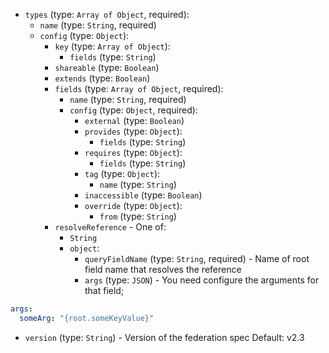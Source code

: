 
* `types` (type: `Array of Object`, required): 
  * `name` (type: `String`, required)
  * `config` (type: `Object`): 
    * `key` (type: `Array of Object`): 
      * `fields` (type: `String`)
    * `shareable` (type: `Boolean`)
    * `extends` (type: `Boolean`)
    * `fields` (type: `Array of Object`, required): 
      * `name` (type: `String`, required)
      * `config` (type: `Object`, required): 
        * `external` (type: `Boolean`)
        * `provides` (type: `Object`): 
          * `fields` (type: `String`)
        * `requires` (type: `Object`): 
          * `fields` (type: `String`)
        * `tag` (type: `Object`): 
          * `name` (type: `String`)
        * `inaccessible` (type: `Boolean`)
        * `override` (type: `Object`): 
          * `from` (type: `String`)
    * `resolveReference` -  One of: 
      * `String`
      * `object`: 
        * `queryFieldName` (type: `String`, required) - Name of root field name that resolves the reference
        * `args` (type: `JSON`) - You need configure the arguments for that field;
```yaml
args:
  someArg: "{root.someKeyValue}"
```
* `version` (type: `String`) - Version of the federation spec
Default: v2.3